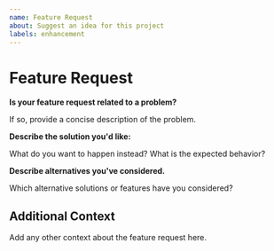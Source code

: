 ```yaml
---
name: Feature Request
about: Suggest an idea for this project
labels: enhancement
---
```


# Feature Request

**Is your feature request related to a problem?**

If so, provide a concise description of the problem.

**Describe the solution you'd like:**

What do you want to happen instead? What is the expected behavior?

**Describe alternatives you've considered.**

Which alternative solutions or features have you considered?

## Additional Context

Add any other context about the feature request here.
